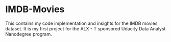 # IMDB-Movies
This contains my code implementation and insights for the IMDB movies dataset. It is my first project for the ALX - T sponsored Udacity Data Analyst Nanodegree program.

